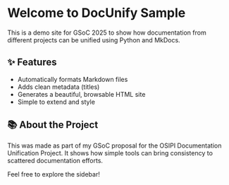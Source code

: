 # Welcome to DocUnify Sample

This is a demo site for GSoC 2025 to show how documentation from different projects can be unified using Python and MkDocs.

## ✨ Features

- Automatically formats Markdown files
- Adds clean metadata (titles)
- Generates a beautiful, browsable HTML site
- Simple to extend and style

## 📚 About the Project

This was made as part of my GSoC proposal for the OSIPI Documentation Unification Project. It shows how simple tools can bring consistency to scattered documentation efforts.

Feel free to explore the sidebar!
